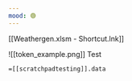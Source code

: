 ```yaml
---
mood: 🟢
---
```

[[Weathergen.xlsm - Shortcut.lnk]]


![[token_example.png]] Test

`=[[scratchpadtesting]].data`